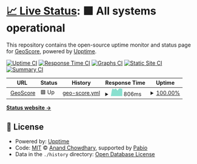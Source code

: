 # [📈 Live Status](<[https://demo.upptime.js.org](https://ryaale.github.io/geoscore-uptime/)>): <!--live status--> **🟩 All systems operational**

This repository contains the open-source uptime monitor and status page for [GeoScore](https://geoscore.com.au), powered by [Upptime](https://github.com/upptime/upptime).

[![Uptime CI](https://github.com/ryaale/geoscore-uptime/workflows/Uptime%20CI/badge.svg)](https://github.com/ryaale/geoscore-uptime/actions?query=workflow%3A%22Uptime+CI%22)
[![Response Time CI](https://github.com/ryaale/geoscore-uptime/workflows/Response%20Time%20CI/badge.svg)](https://github.com/ryaale/geoscore-uptime/actions?query=workflow%3A%22Response+Time+CI%22)
[![Graphs CI](https://github.com/ryaale/geoscore-uptime/workflows/Graphs%20CI/badge.svg)](https://github.com/ryaale/geoscore-uptime/actions?query=workflow%3A%22Graphs+CI%22)
[![Static Site CI](https://github.com/ryaale/geoscore-uptime/workflows/Static%20Site%20CI/badge.svg)](https://github.com/ryaale/geoscore-uptime/actions?query=workflow%3A%22Static+Site+CI%22)
[![Summary CI](https://github.com/ryaale/geoscore-uptime/workflows/Summary%20CI/badge.svg)](https://github.com/ryaale/geoscore-uptime/actions?query=workflow%3A%22Summary+CI%22)

<!--start: status pages-->
<!-- This summary is generated by Upptime (https://github.com/upptime/upptime) -->
<!-- Do not edit this manually, your changes will be overwritten -->
<!-- prettier-ignore -->
| URL | Status | History | Response Time | Uptime |
| --- | ------ | ------- | ------------- | ------ |
| <img alt="" src="https://icons.duckduckgo.com/ip3/geoscore.com.au.ico" height="13"> [GeoScore](https://geoscore.com.au) | 🟩 Up | [geo-score.yml](https://github.com/ryaale/geoscore-uptime/commits/HEAD/history/geo-score.yml) | <details><summary><img alt="Response time graph" src="./graphs/geo-score/response-time-week.png" height="20"> 806ms</summary><br><a href="https://ryaale.github.io/geoscore-uptime/history/geo-score"><img alt="Response time 811" src="https://img.shields.io/endpoint?url=https%3A%2F%2Fraw.githubusercontent.com%2Fryaale%2Fgeoscore-uptime%2FHEAD%2Fapi%2Fgeo-score%2Fresponse-time.json"></a><br><a href="https://ryaale.github.io/geoscore-uptime/history/geo-score"><img alt="24-hour response time 715" src="https://img.shields.io/endpoint?url=https%3A%2F%2Fraw.githubusercontent.com%2Fryaale%2Fgeoscore-uptime%2FHEAD%2Fapi%2Fgeo-score%2Fresponse-time-day.json"></a><br><a href="https://ryaale.github.io/geoscore-uptime/history/geo-score"><img alt="7-day response time 806" src="https://img.shields.io/endpoint?url=https%3A%2F%2Fraw.githubusercontent.com%2Fryaale%2Fgeoscore-uptime%2FHEAD%2Fapi%2Fgeo-score%2Fresponse-time-week.json"></a><br><a href="https://ryaale.github.io/geoscore-uptime/history/geo-score"><img alt="30-day response time 815" src="https://img.shields.io/endpoint?url=https%3A%2F%2Fraw.githubusercontent.com%2Fryaale%2Fgeoscore-uptime%2FHEAD%2Fapi%2Fgeo-score%2Fresponse-time-month.json"></a><br><a href="https://ryaale.github.io/geoscore-uptime/history/geo-score"><img alt="1-year response time 811" src="https://img.shields.io/endpoint?url=https%3A%2F%2Fraw.githubusercontent.com%2Fryaale%2Fgeoscore-uptime%2FHEAD%2Fapi%2Fgeo-score%2Fresponse-time-year.json"></a></details> | <details><summary><a href="https://ryaale.github.io/geoscore-uptime/history/geo-score">100.00%</a></summary><a href="https://ryaale.github.io/geoscore-uptime/history/geo-score"><img alt="All-time uptime 99.66%" src="https://img.shields.io/endpoint?url=https%3A%2F%2Fraw.githubusercontent.com%2Fryaale%2Fgeoscore-uptime%2FHEAD%2Fapi%2Fgeo-score%2Fuptime.json"></a><br><a href="https://ryaale.github.io/geoscore-uptime/history/geo-score"><img alt="24-hour uptime 100.00%" src="https://img.shields.io/endpoint?url=https%3A%2F%2Fraw.githubusercontent.com%2Fryaale%2Fgeoscore-uptime%2FHEAD%2Fapi%2Fgeo-score%2Fuptime-day.json"></a><br><a href="https://ryaale.github.io/geoscore-uptime/history/geo-score"><img alt="7-day uptime 100.00%" src="https://img.shields.io/endpoint?url=https%3A%2F%2Fraw.githubusercontent.com%2Fryaale%2Fgeoscore-uptime%2FHEAD%2Fapi%2Fgeo-score%2Fuptime-week.json"></a><br><a href="https://ryaale.github.io/geoscore-uptime/history/geo-score"><img alt="30-day uptime 99.60%" src="https://img.shields.io/endpoint?url=https%3A%2F%2Fraw.githubusercontent.com%2Fryaale%2Fgeoscore-uptime%2FHEAD%2Fapi%2Fgeo-score%2Fuptime-month.json"></a><br><a href="https://ryaale.github.io/geoscore-uptime/history/geo-score"><img alt="1-year uptime 99.66%" src="https://img.shields.io/endpoint?url=https%3A%2F%2Fraw.githubusercontent.com%2Fryaale%2Fgeoscore-uptime%2FHEAD%2Fapi%2Fgeo-score%2Fuptime-year.json"></a></details>

<!--end: status pages-->

[**Status website →**](<[https://demo.upptime.js.org](https://ryaale.github.io/geoscore-uptime/)>)

## 📄 License

- Powered by: [Upptime](https://github.com/upptime/upptime)
- Code: [MIT](./LICENSE) © [Anand Chowdhary](https://anandchowdhary.com), supported by [Pabio](https://pabio.com)
- Data in the `./history` directory: [Open Database License](https://opendatacommons.org/licenses/odbl/1-0/)
